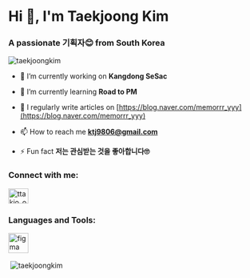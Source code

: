 <h1 align="left">Hi 👋, I'm Taekjoong Kim</h1>
<h3 align="left">A passionate 기획자😊 from South Korea</h3>

<p align="left"> <img src="https://komarev.com/ghpvc/?username=taekjoongkim&label=Profile%20views&color=0e75b6&style=flat" alt="taekjoongkim" /> </p>

- 🔭 I’m currently working on **Kangdong SeSac**

- 🌱 I’m currently learning **Road to PM**

- 📝 I regularly write articles on [https://blog.naver.com/memorrr_yyy](https://blog.naver.com/memorrr_yyy)

- 📫 How to reach me **ktj9806@gmail.com**

- ⚡ Fun fact **저는 관심받는 것을 좋아합니다🙄**

<h3 align="left">Connect with me:</h3>
<p align="left">
<a href="https://instagram.com/ttakjo_ong" target="blank"><img align="center" src="https://raw.githubusercontent.com/rahuldkjain/github-profile-readme-generator/master/src/images/icons/Social/instagram.svg" alt="ttakjo_ong" height="30" width="40" /></a>
</p>

<h3 align="left">Languages and Tools:</h3>
<p align="left"> <a href="https://www.figma.com/" target="_blank" rel="noreferrer"> <img src="https://www.vectorlogo.zone/logos/figma/figma-icon.svg" alt="figma" width="40" height="40"/> </a> </p>

<p>&nbsp;<img align="center" src="https://github-readme-stats.vercel.app/api?username=taekjoongkim&show_icons=true&locale=en" alt="taekjoongkim" /></p>

